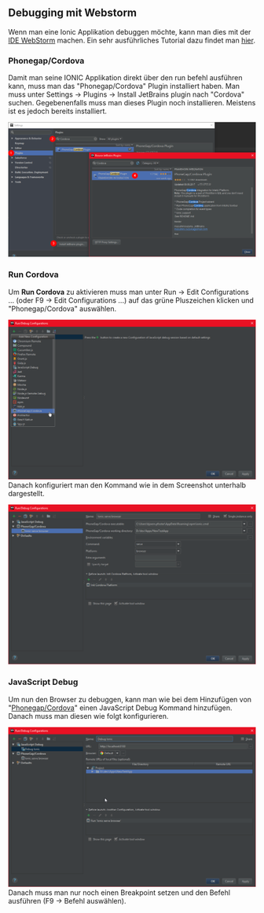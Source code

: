 ## Debugging mit Webstorm
Wenn man eine Ionic Applikation debuggen möchte, kann man dies mit der [IDE WebStorm](/ionic/setup#ide) machen. Ein sehr ausführliches Tutorial dazu findet man [hier](https://blog.thecodecampus.de/setup-ionic-2-typescript-debugging-intellijwebstormjetbrains-ide/).


### Phonegap/Cordova
Damit man seine IONIC Applikation direkt über den run befehl ausführen kann, muss man das "Phonegap/Cordova" Plugin installiert haben. Man muss unter Settings -> Plugins -> Install JetBrains plugin nach "Cordova" suchen. Gegebenenfalls muss man dieses Plugin noch installieren. Meistens ist es jedoch bereits installiert.


![No alt text available](/ionic/phonegap-cordova-plugin-webstorm-installation.png )



### Run Cordova
Um **Run Cordova** zu aktivieren muss man unter Run -> Edit Configurations ... (oder F9 -> Edit Configurations ...) auf das grüne Pluszeichen klicken und "Phonegap/Cordova" auswählen.


![No alt text available](/ionic/phonegap-cordova-plugin-run-cordova.png )
Danach konfiguriert man den Kommand wie in dem Screenshot unterhalb dargestellt.


![No alt text available](/ionic/phonegap-cordova-run-cordova-config.png )
### JavaScript Debug
Um nun den Browser zu debuggen, kann man wie bei dem Hinzufügen von "[Phonegap/Cordova](/#phonegap/cordova)" einen JavaScript Debug Kommand hinzufügen. Danach muss man diesen wie folgt konfigurieren.


![No alt text available](/ionic/phonegap-cordova-debug-sj-config.png )
Danach muss man nur noch einen Breakpoint setzen und den Befehl ausführen (F9 -> Befehl auswählen).